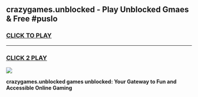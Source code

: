 
## crazygames.unblocked - Play Unblocked Gmaes & Free #puslo
<h3>
<a href="https://news.freeplayer.one?title=crazygames.unblocked&ref=26F">CLICK TO PLAY</a></h3>
<hr>

<h3>
<a href="https://news.freeplayer.one?title=crazygames.unblocked&ref=26F">CLICK 2 PLAY</a>
  
</h3>

<a href="https://news.freeplayer.one?title=crazygames.unblocked&ref=26F/"><img src="https://clearcache.store/games.png"></a>


**crazygames.unblocked games unblocked: Your Gateway to Fun and Accessible Online Gaming**
